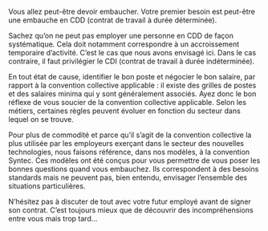 Vous allez peut-être devoir embaucher. Votre premier besoin est peut-être une embauche en CDD (contrat de travail à durée déterminée).

Sachez qu’on ne peut pas employer une personne en CDD de façon systématique. Cela doit notamment correspondre à un accroissement temporaire d’activité. C’est le cas que nous avons envisagé ici. Dans le cas contraire, il faut privilégier le CDI (contrat de travail à durée indéterminée).

En tout état de cause, identifier le bon poste et négocier le bon salaire, par rapport à la convention collective applicable : il existe des grilles de postes et des salaires minima qui y sont généralement associés. Ayez donc le bon réflexe de vous soucier de la convention collective applicable. Selon les métiers, certaines règles peuvent évoluer en fonction du secteur dans lequel on se trouve.

Pour plus de commodité et parce qu’il s’agit de la convention collective la plus utilisée par les employeurs exerçant dans le secteur des nouvelles technologies, nous faisons référence, dans nos modèles, à la convention Syntec. Ces modèles ont été conçus pour vous permettre de vous poser les bonnes questions quand vous embauchez. Ils correspondent à des besoins standards mais ne peuvent pas, bien entendu, envisager l’ensemble des situations particulières.

N’hésitez pas à discuter de tout avec votre futur employé avant de signer son contrat. C’est toujours mieux que de découvrir des incompréhensions entre vous mais trop tard…
